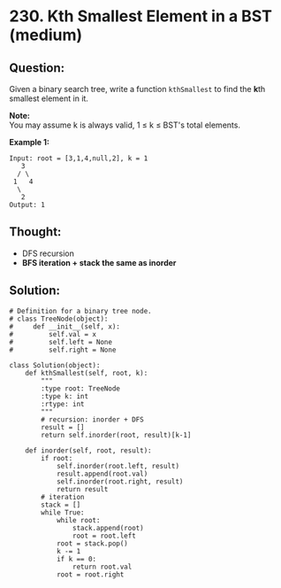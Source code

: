 # 230. Kth Smallest Element in a BST \(medium\)

## Question:

Given a binary search tree, write a function `kthSmallest` to find the **k**th smallest element in it.

**Note:**   
You may assume k is always valid, 1 ≤ k ≤ BST's total elements.

**Example 1:**

```text
Input: root = [3,1,4,null,2], k = 1
   3
  / \
 1   4
  \
   2
Output: 1
```

## Thought:

* DFS recursion
* **BFS iteration + stack the same as inorder**

## Solution:

```text
# Definition for a binary tree node.
# class TreeNode(object):
#     def __init__(self, x):
#         self.val = x
#         self.left = None
#         self.right = None

class Solution(object):
    def kthSmallest(self, root, k):
        """
        :type root: TreeNode
        :type k: int
        :rtype: int
        """
        # recursion: inorder + DFS
        result = []
        return self.inorder(root, result)[k-1]
    
    def inorder(self, root, result):
        if root:
            self.inorder(root.left, result)
            result.append(root.val)
            self.inorder(root.right, result)
            return result
        # iteration
        stack = []
        while True:
            while root:
                stack.append(root)
                root = root.left
            root = stack.pop()
            k -= 1
            if k == 0:
                return root.val
            root = root.right
```

